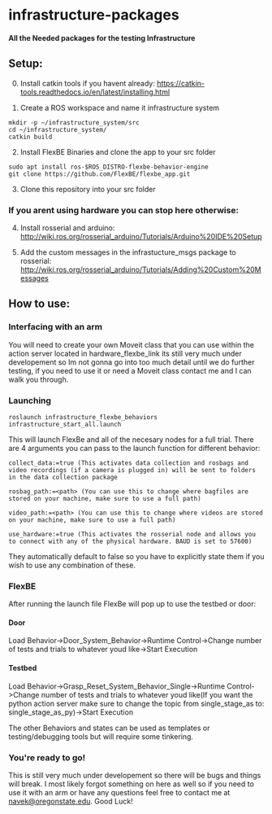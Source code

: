 # infrastructure-packages
#### All the Needed packages for the testing Infrastructure


## Setup:

0. Install catkin tools if you havent already: https://catkin-tools.readthedocs.io/en/latest/installing.html

1. Create a ROS workspace and name it infrastructure system 
```
mkdir -p ~/infrastructure_system/src
cd ~/infrastructure_system/
catkin build
```
2. Install FlexBE Binaries and clone the app to your src folder
```
sudo apt install ros-$ROS_DISTRO-flexbe-behavior-engine
git clone https://github.com/FlexBE/flexbe_app.git 
```
3. Clone this repository into your src folder

### If you arent using hardware you can stop here otherwise:

4. Install rosserial and arduino: http://wiki.ros.org/rosserial_arduino/Tutorials/Arduino%20IDE%20Setup

5. Add the custom messages in the infrastucture_msgs package to rosserial: http://wiki.ros.org/rosserial_arduino/Tutorials/Adding%20Custom%20Messages



## How to use:

### Interfacing with an arm
You will need to create your own Moveit class that you can use within the action server located in hardware_flexbe_link its still very much under developement so Im not gonna go into too much detail until we do further testing, if you need to use it or need a Moveit class contact me and I can walk you through.
    
### Launching 
```
roslaunch infrastructure_flexbe_behaviors infrastructure_start_all.launch 

```
This will launch FlexBe and all of the necesary nodes for a full trial. There are 4 arguments you can pass to the launch function for different behavior:
```
collect_data:=true (This activates data collection and rosbags and video recordings (if a camera is plugged in) will be sent to folders in the data collection package

rosbag_path:=<path> (You can use this to change where bagfiles are stored on your machine, make sure to use a full path)
  
video_path:=<path> (You can use this to change where videos are stored on your machine, make sure to use a full path)
  
use_hardware:=true (This activates the rosserial node and allows you to connect with any of the physical hardware. BAUD is set to 57600)
```
They automatically default to false so you have to explicitly state them if you wish to use any combination of these.


### FlexBE
After running the launch file FlexBe will pop up to use the testbed or door:

#### Door
Load Behavior->Door_System_Behavior->Runtime Control->Change number of tests and trials to whatever youd like->Start Execution

#### Testbed
Load Behavior->Grasp_Reset_System_Behavior_Single->Runtime Control->Change number of tests and trials to whatever youd like(If you want the python action server make sure to change the topic from single_stage_as to: single_stage_as_py)->Start Execution


The other Behaviors and states can be used as templates or testing/debugging tools but will require some tinkering.


### You're ready to go!
This is still very much under developement so there will be bugs and things will break. I most likely forgot something on here as well so if you need to use it with an arm or have any questions feel free to contact me at navek@oregonstate.edu. Good Luck!
